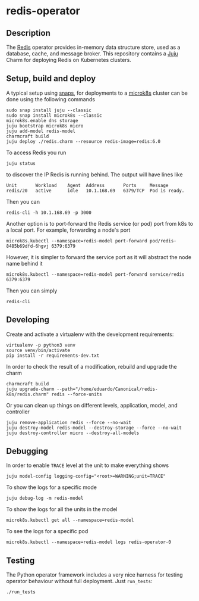 # redis-operator

## Description

The [Redis](https://www.redis.io/) operator provides in-memory data structure 
store, used as a database, cache, and message broker. This repository contains a
[Juju](https://jaas.ai/) Charm for deploying Redis on Kubernetes
clusters.

## Setup, build and deploy

A typical setup using [snaps](https://snapcraft.io/), for deployments
to a [microk8s](https://microk8s.io/) cluster can be done using the
following commands

    sudo snap install juju --classic
    sudo snap install microk8s --classic
    microk8s.enable dns storage
    juju bootstrap microk8s micro
    juju add-model redis-model
    charmcraft build
    juju deploy ./redis.charm --resource redis-image=redis:6.0

To access Redis you run

    juju status

to discover the IP Redis is running behind. The output will have lines like

    Unit       Workload    Agent  Address       Ports     Message
    redis/20   active      idle   10.1.168.69   6379/TCP  Pod is ready.

Then you can 

    redis-cli -h 10.1.168.69 -p 3000

Another option is to port-forward the Redis service (or pod) port from k8s to a local port.
For example, forwarding a node's port

    microk8s.kubectl --namespace=redis-model port-forward pod/redis-8485b69dfd-6hgvj 6379:6379

However, it is simpler to forward the service port as it will abstract the node name behind it

    microk8s.kubectl --namespace=redis-model port-forward service/redis 6379:6379

Then you can simply

    redis-cli

## Developing

Create and activate a virtualenv with the development requirements:

    virtualenv -p python3 venv
    source venv/bin/activate
    pip install -r requirements-dev.txt

In order to check the result of a modification, rebuild and upgrade the charm

    charmcraft build
    juju upgrade-charm --path="/home/eduardo/Canonical/redis-k8s/redis.charm" redis --force-units

Or you can clean up things on different levels, application, model, and controller

    juju remove-application redis --force --no-wait
    juju destroy-model redis-model --destroy-storage --force --no-wait
    juju destroy-controller micro --destroy-all-models

## Debugging

In order to enable `TRACE` level at the unit to make everything shows
    
    juju model-config logging-config="<root>=WARNING;unit=TRACE"

To show the logs for a specific mode
    
    juju debug-log -m redis-model

To show the logs for all the units in the model

    microk8s.kubectl get all --namespace=redis-model

To see the logs for a specific pod
    
    microk8s.kubectl --namespace=redis-model logs redis-operator-0

## Testing

The Python operator framework includes a very nice harness for testing
operator behaviour without full deployment. Just `run_tests`:

    ./run_tests

